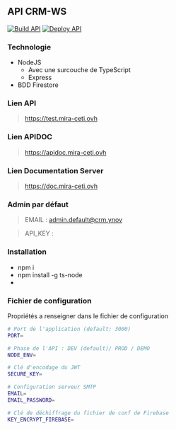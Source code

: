 ## API CRM-WS

[![Build API](https://github.com/enzotoyos/API-CRM-WS/actions/workflows/main.yml/badge.svg)](https://github.com/enzotoyos/API-CRM-WS/actions/workflows/main.yml)
[![Deploy API](https://github.com/enzotoyos/API-CRM-WS/actions/workflows/main.yml/badge.svg?event=deployment)](https://github.com/enzotoyos/API-CRM-WS/actions/workflows/main.yml)

### Technologie

- NodeJS
  - Avec une surcouche de TypeScript
  - Express
- BDD Firestore

### Lien API

> https://test.mira-ceti.ovh

### Lien APIDOC

> https://apidoc.mira-ceti.ovh

### Lien Documentation Server

> https://doc.mira-ceti.ovh

### Admin par défaut

> EMAIL : admin.default@crm.ynov

> API_KEY :

### Installation

- npm i
- npm install -g ts-node
-

### Fichier de configuration

Propriétés a renseigner dans le fichier de configuration

```bash
# Port de l'application (default: 3000)
PORT=

# Phase de l'API : DEV (default)/ PROD / DEMO
NODE_ENV=

# Clé d'encodage du JWT
SECURE_KEY=

# Configuration serveur SMTP
EMAIL=
EMAIL_PASSWORD=

# Clé de déchiffrage du fichier de conf de Firebase
KEY_ENCRYPT_FIREBASE=
```
